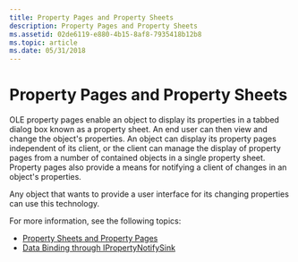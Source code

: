 ```yaml
---
title: Property Pages and Property Sheets
description: Property Pages and Property Sheets
ms.assetid: 02de6119-e880-4b15-8af8-7935418b12b8
ms.topic: article
ms.date: 05/31/2018
---
```


# Property Pages and Property Sheets

OLE property pages enable an object to display its properties in a tabbed dialog box known as a property sheet. An end user can then view and change the object's properties. An object can display its property pages independent of its client, or the client can manage the display of property pages from a number of contained objects in a single property sheet. Property pages also provide a means for notifying a client of changes in an object's properties.

Any object that wants to provide a user interface for its changing properties can use this technology.

For more information, see the following topics:

-   [Property Sheets and Property Pages](property-sheets-and-property-pages.md)
-   [Data Binding through IPropertyNotifySink](data-binding-through-ipropertynotifysink.md)

 

 




